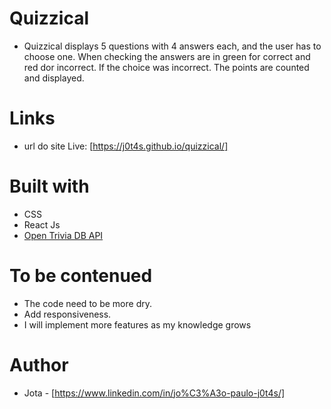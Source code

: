 # Quizzical
- Quizzical displays 5 questions with 4 answers each, and the user has to choose one. When checking the answers are in green for correct and red dor incorrect. If the choice was incorrect. The points are counted and displayed.

# Links
- url do site Live: [https://j0t4s.github.io/quizzical/]

# Built with
- CSS
- React Js
- [Open Trivia DB API](https://opentdb.com/api_config.php)

# To be contenued
- The code need to be more dry.
- Add responsiveness.
- I will implement more features as my knowledge grows

# Author

- Jota - [https://www.linkedin.com/in/jo%C3%A3o-paulo-j0t4s/]
